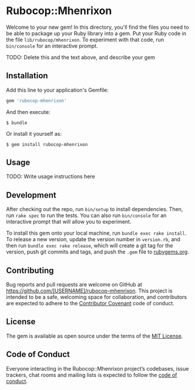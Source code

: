 # Rubocop::Mhenrixon

Welcome to your new gem! In this directory, you'll find the files you need to be able to package up your Ruby library into a gem. Put your Ruby code in the file `lib/rubocop/mhenrixon`. To experiment with that code, run `bin/console` for an interactive prompt.

TODO: Delete this and the text above, and describe your gem

## Installation

Add this line to your application's Gemfile:

```ruby
gem 'rubocop-mhenrixon'
```

And then execute:

    $ bundle

Or install it yourself as:

    $ gem install rubocop-mhenrixon

## Usage

TODO: Write usage instructions here

## Development

After checking out the repo, run `bin/setup` to install dependencies. Then, run `rake spec` to run the tests. You can also run `bin/console` for an interactive prompt that will allow you to experiment.

To install this gem onto your local machine, run `bundle exec rake install`. To release a new version, update the version number in `version.rb`, and then run `bundle exec rake release`, which will create a git tag for the version, push git commits and tags, and push the `.gem` file to [rubygems.org](https://rubygems.org).

## Contributing

Bug reports and pull requests are welcome on GitHub at https://github.com/[USERNAME]/rubocop-mhenrixon. This project is intended to be a safe, welcoming space for collaboration, and contributors are expected to adhere to the [Contributor Covenant](http://contributor-covenant.org) code of conduct.

## License

The gem is available as open source under the terms of the [MIT License](https://opensource.org/licenses/MIT).

## Code of Conduct

Everyone interacting in the Rubocop::Mhenrixon project’s codebases, issue trackers, chat rooms and mailing lists is expected to follow the [code of conduct](https://github.com/[USERNAME]/rubocop-mhenrixon/blob/master/CODE_OF_CONDUCT.md).
